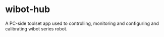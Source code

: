 # wibot-hub
A PC-side toolset app used to controlling, monitoring and configuring and calibrating wibot series robot.